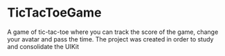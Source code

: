 # TicTacToeGame
A game of tic-tac-toe where you can track the score of the game, change your avatar and pass the time. The project was created in order to study and consolidate the UIKit
